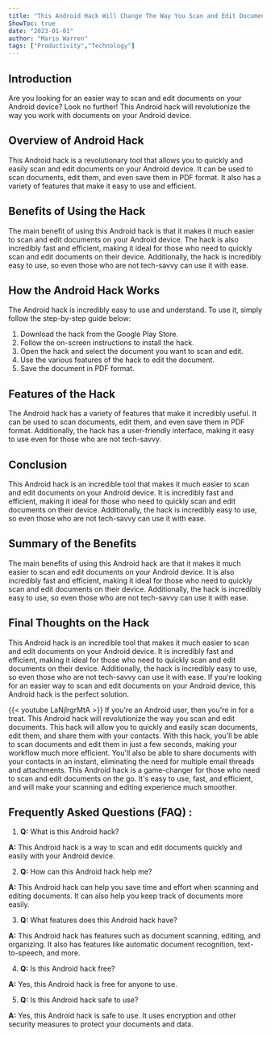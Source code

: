```yaml
---
title: "This Android Hack Will Change The Way You Scan and Edit Documents Forever!"
ShowToc: true 
date: "2023-01-01"
author: "Mario Warren" 
tags: ["Productivity","Technology"]
---
```

## Introduction
Are you looking for an easier way to scan and edit documents on your Android device? Look no further! This Android hack will revolutionize the way you work with documents on your Android device. 

## Overview of Android Hack
This Android hack is a revolutionary tool that allows you to quickly and easily scan and edit documents on your Android device. It can be used to scan documents, edit them, and even save them in PDF format. It also has a variety of features that make it easy to use and efficient.

## Benefits of Using the Hack
The main benefit of using this Android hack is that it makes it much easier to scan and edit documents on your Android device. The hack is also incredibly fast and efficient, making it ideal for those who need to quickly scan and edit documents on their device. Additionally, the hack is incredibly easy to use, so even those who are not tech-savvy can use it with ease.

## How the Android Hack Works
The Android hack is incredibly easy to use and understand. To use it, simply follow the step-by-step guide below: 

1. Download the hack from the Google Play Store. 
2. Follow the on-screen instructions to install the hack.
3. Open the hack and select the document you want to scan and edit. 
4. Use the various features of the hack to edit the document. 
5. Save the document in PDF format. 

## Features of the Hack
The Android hack has a variety of features that make it incredibly useful. It can be used to scan documents, edit them, and even save them in PDF format. Additionally, the hack has a user-friendly interface, making it easy to use even for those who are not tech-savvy. 

## Conclusion
This Android hack is an incredible tool that makes it much easier to scan and edit documents on your Android device. It is incredibly fast and efficient, making it ideal for those who need to quickly scan and edit documents on their device. Additionally, the hack is incredibly easy to use, so even those who are not tech-savvy can use it with ease. 

## Summary of the Benefits
The main benefits of using this Android hack are that it makes it much easier to scan and edit documents on your Android device. It is also incredibly fast and efficient, making it ideal for those who need to quickly scan and edit documents on their device. Additionally, the hack is incredibly easy to use, so even those who are not tech-savvy can use it with ease. 

## Final Thoughts on the Hack
This Android hack is an incredible tool that makes it much easier to scan and edit documents on your Android device. It is incredibly fast and efficient, making it ideal for those who need to quickly scan and edit documents on their device. Additionally, the hack is incredibly easy to use, so even those who are not tech-savvy can use it with ease. If you're looking for an easier way to scan and edit documents on your Android device, this Android hack is the perfect solution.

{{< youtube LaNjlrgrMtA >}} 
If you're an Android user, then you're in for a treat. This Android hack will revolutionize the way you scan and edit documents. This hack will allow you to quickly and easily scan documents, edit them, and share them with your contacts. With this hack, you'll be able to scan documents and edit them in just a few seconds, making your workflow much more efficient. You'll also be able to share documents with your contacts in an instant, eliminating the need for multiple email threads and attachments. This Android hack is a game-changer for those who need to scan and edit documents on the go. It's easy to use, fast, and efficient, and will make your scanning and editing experience much smoother.

## Frequently Asked Questions (FAQ) :
1. **Q:** What is this Android hack? 

**A:** This Android hack is a way to scan and edit documents quickly and easily with your Android device.

2. **Q:** How can this Android hack help me? 

**A:** This Android hack can help you save time and effort when scanning and editing documents. It can also help you keep track of documents more easily.

3. **Q:** What features does this Android hack have? 

**A:** This Android hack has features such as document scanning, editing, and organizing. It also has features like automatic document recognition, text-to-speech, and more.

4. **Q:** Is this Android hack free? 

**A:** Yes, this Android hack is free for anyone to use. 

5. **Q:** Is this Android hack safe to use? 

**A:** Yes, this Android hack is safe to use. It uses encryption and other security measures to protect your documents and data.


